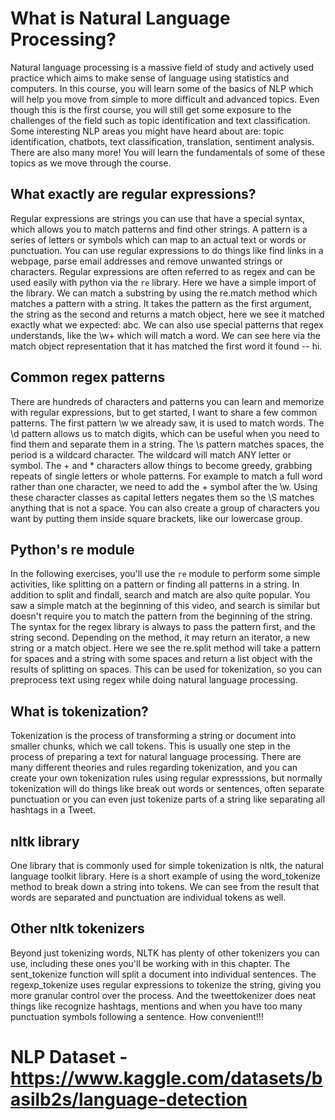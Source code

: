 # What is Natural Language Processing?
Natural language processing is a massive field of study and actively used practice which aims to make sense of language using statistics and computers. In this course, you will learn some of the basics of NLP which will help you move from simple to more difficult and advanced topics. Even though this is the first course, you will still get some exposure to the challenges of the field such as topic identification and text classification. Some interesting NLP areas you might have heard about are: topic identification, chatbots, text classification, translation, sentiment analysis. There are also many more! You will learn the fundamentals of some of these topics as we move through the course.

## What exactly are regular expressions?

Regular expressions are strings you can use that have a special syntax, which allows you to match patterns and find other strings. A pattern is a series of letters or symbols which can map to an actual text or words or punctuation. You can use regular expressions to do things like find links in a webpage, parse email addresses and remove unwanted strings or characters. Regular expressions are often referred to as regex and can be used easily with python via the `re` library. Here we have a simple import of the library. We can match a substring by using the re.match method which matches a pattern with a string. It takes the pattern as the first argument, the string as the second and returns a match object, here we see it matched exactly what we expected: abc. We can also use special patterns that regex understands, like the \w+ which will match a word. We can see here via the match object representation that it has matched the first word it found -- hi.

## Common regex patterns

There are hundreds of characters and patterns you can learn and memorize with regular expressions, but to get started, I want to share a few common patterns. The first pattern \w we already saw, it is used to match words. The \d pattern allows us to match digits, which can be useful when you need to find them and separate them in a string. The \s pattern matches spaces, the period is a wildcard character. The wildcard will match ANY letter or symbol. The + and * characters allow things to become greedy, grabbing repeats of single letters or whole patterns. For example to match a full word rather than one character, we need to add the + symbol after the \w. Using these character classes as capital letters negates them so the \S matches anything that is not a space. You can also create a group of characters you want by putting them inside square brackets, like our lowercase group.

## Python's re module

In the following exercises, you'll use the `re` module to perform some simple activities, like splitting on a pattern or finding all patterns in a string. In addition to split and findall, search and match are also quite popular. You saw a simple match at the beginning of this video, and search is similar but doesn't require you to match the pattern from the beginning of the string. The syntax for the regex library is always to pass the pattern first, and the string second. Depending on the method, it may return an iterator, a new string or a match object. Here we see the re.split method will take a pattern for spaces and a string with some spaces and return a list object with the results of splitting on spaces. This can be used for tokenization, so you can preprocess text using regex while doing natural language processing.

## What is tokenization?

Tokenization is the process of transforming a string or document into smaller chunks, which we call tokens. This is usually one step in the process of preparing a text for natural language processing. There are many different theories and rules regarding tokenization, and you can create your own tokenization rules using regular expresssions, but normally tokenization will do things like break out words or sentences, often separate punctuation or you can even just tokenize parts of a string like separating all hashtags in a Tweet.

## nltk library
One library that is commonly used for simple tokenization is nltk, the natural language toolkit library. Here is a short example of using the word_tokenize method to break down a string into tokens. We can see from the result that words are separated and punctuation are individual tokens as well.

## Other nltk tokenizers

Beyond just tokenizing words, NLTK has plenty of other tokenizers you can use, including these ones you'll be working with in this chapter. The sent_tokenize function will split a document into individual sentences. The regexp_tokenize uses regular expressions to tokenize the string, giving you more granular control over the process. And the tweettokenizer does neat things like recognize hashtags, mentions and when you have too many punctuation symbols following a sentence. How convenient!!!























# NLP Dataset - https://www.kaggle.com/datasets/basilb2s/language-detection
